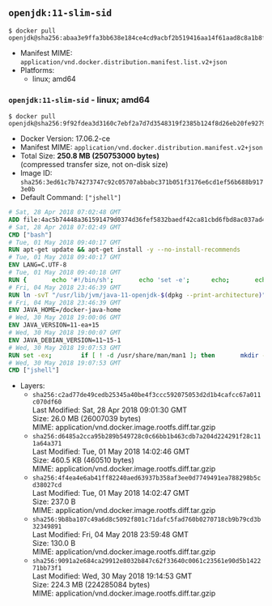 ## `openjdk:11-slim-sid`

```console
$ docker pull openjdk@sha256:abaa3e9ffa3bb638e184ce4cd9acbf2b519416aa14f61aad8c8a1b8f61d4963d
```

-	Manifest MIME: `application/vnd.docker.distribution.manifest.list.v2+json`
-	Platforms:
	-	linux; amd64

### `openjdk:11-slim-sid` - linux; amd64

```console
$ docker pull openjdk@sha256:9f92fdea3d3160c7ebf2a7d7d3548319f2385b124f8d26eb20fe9279eefbf647
```

-	Docker Version: 17.06.2-ce
-	Manifest MIME: `application/vnd.docker.distribution.manifest.v2+json`
-	Total Size: **250.8 MB (250753000 bytes)**  
	(compressed transfer size, not on-disk size)
-	Image ID: `sha256:3ed61c7b74273747c92c05707abbabc371b051f3176e6cd1ef56b688b9173e0b`
-	Default Command: `["jshell"]`

```dockerfile
# Sat, 28 Apr 2018 07:02:48 GMT
ADD file:4ac5b74448a361591479d0374d36fef5832baedf42ca81cbd6fbd8ac037ad414 in / 
# Sat, 28 Apr 2018 07:02:49 GMT
CMD ["bash"]
# Tue, 01 May 2018 09:40:17 GMT
RUN apt-get update && apt-get install -y --no-install-recommends 		bzip2 		unzip 		xz-utils 	&& rm -rf /var/lib/apt/lists/*
# Tue, 01 May 2018 09:40:17 GMT
ENV LANG=C.UTF-8
# Tue, 01 May 2018 09:40:18 GMT
RUN { 		echo '#!/bin/sh'; 		echo 'set -e'; 		echo; 		echo 'dirname "$(dirname "$(readlink -f "$(which javac || which java)")")"'; 	} > /usr/local/bin/docker-java-home 	&& chmod +x /usr/local/bin/docker-java-home
# Fri, 04 May 2018 23:46:39 GMT
RUN ln -svT "/usr/lib/jvm/java-11-openjdk-$(dpkg --print-architecture)" /docker-java-home
# Fri, 04 May 2018 23:46:39 GMT
ENV JAVA_HOME=/docker-java-home
# Wed, 30 May 2018 19:00:06 GMT
ENV JAVA_VERSION=11-ea+15
# Wed, 30 May 2018 19:00:07 GMT
ENV JAVA_DEBIAN_VERSION=11~15-1
# Wed, 30 May 2018 19:07:53 GMT
RUN set -ex; 		if [ ! -d /usr/share/man/man1 ]; then 		mkdir -p /usr/share/man/man1; 	fi; 		apt-get update; 	apt-get install -y --no-install-recommends 		openjdk-11-jdk="$JAVA_DEBIAN_VERSION" 	; 	rm -rf /var/lib/apt/lists/*; 		[ "$(readlink -f "$JAVA_HOME")" = "$(docker-java-home)" ]; 		update-alternatives --get-selections | awk -v home="$(readlink -f "$JAVA_HOME")" 'index($3, home) == 1 { $2 = "manual"; print | "update-alternatives --set-selections" }'; 	update-alternatives --query java | grep -q 'Status: manual'
# Wed, 30 May 2018 19:07:53 GMT
CMD ["jshell"]
```

-	Layers:
	-	`sha256:c2ad77de49cedb25345a40be4f3ccc592075053d2d1b4cafcc67a011c070df60`  
		Last Modified: Sat, 28 Apr 2018 09:01:30 GMT  
		Size: 26.0 MB (26007039 bytes)  
		MIME: application/vnd.docker.image.rootfs.diff.tar.gzip
	-	`sha256:d6485a2cca95b289b549728c0c66bb1b463cdb7a204d224291f28c111a64a371`  
		Last Modified: Tue, 01 May 2018 14:02:46 GMT  
		Size: 460.5 KB (460510 bytes)  
		MIME: application/vnd.docker.image.rootfs.diff.tar.gzip
	-	`sha256:4f4ea4e6ab41ff82240aed63937b358af3ee0d7749491ea788298b5cd38027cd`  
		Last Modified: Tue, 01 May 2018 14:02:47 GMT  
		Size: 237.0 B  
		MIME: application/vnd.docker.image.rootfs.diff.tar.gzip
	-	`sha256:9b8ba107c49a6d8c5092f801c71dafc5fad760b0270718cb9b79cd3b32349891`  
		Last Modified: Fri, 04 May 2018 23:59:48 GMT  
		Size: 130.0 B  
		MIME: application/vnd.docker.image.rootfs.diff.tar.gzip
	-	`sha256:9091a2e684ca29912e8032b847c62f33640c0061c23561e90d5b142271bb73f1`  
		Last Modified: Wed, 30 May 2018 19:14:53 GMT  
		Size: 224.3 MB (224285084 bytes)  
		MIME: application/vnd.docker.image.rootfs.diff.tar.gzip
